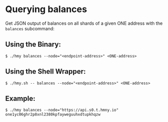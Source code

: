 # Querying balances

Get JSON output of balances on all shards of a given ONE address with the `balances` subcommand:

## Using the Binary:

```text
$ ./hmy balances --node="<endpoint-address>" <ONE-address>
```

## Using the Shell Wrapper:

```text
$ ./hmy.sh -- balances --node="<endpoint-address>" <ONE-address>
```

## Example:

```text
$ ./hmy balances --node="https://api.s0.t.hmny.io" one1yc06ghr2p8xnl2380kpfayweguuhxdtupkhqzw
```

